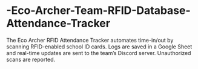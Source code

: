 # -Eco-Archer-Team-RFID-Database-Attendance-Tracker
The Eco Archer RFID Attendance Tracker automates time-in/out by scanning RFID-enabled school ID cards. Logs are saved in a Google Sheet and real-time updates are sent to the team’s Discord server. Unauthorized scans are reported.
